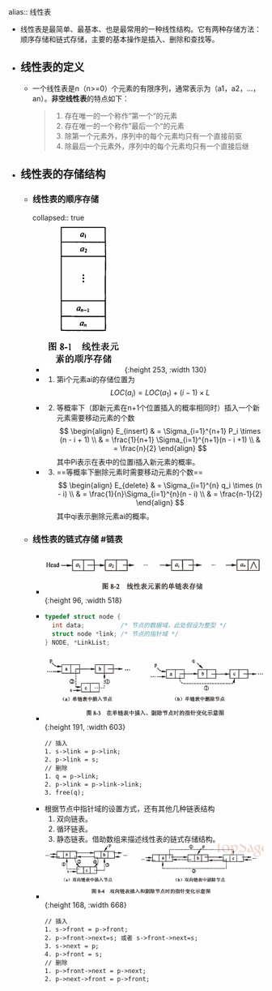alias:: 线性表

- 线性表是最简单、最基本、也是最常用的一种线性结构。它有两种存储方法：顺序存储和链式存储，主要的基本操作是插入、删除和查找等。
- ## 线性表的定义
	- 一个线性表是n（n>=0）个元素的有限序列，通常表示为（a1，a2，…，an）。**非空线性表**的特点如下：
	  > 1. 存在唯一的一个称作”第一个“的元素
	  > 2. 存在唯一的一个称作”最后一个“的元素
	  > 3. 除第一个元素外，序列中的每个元素均只有一个直接前驱
	  > 4. 除最后一个元素外，序列中的每个元素均只有一个直接后继
- ## 线性表的存储结构
	- ### 线性表的顺序存储
	  collapsed:: true
		- ![image.png](../assets/image_1648944007764_0.png){:height 253, :width 130}
		- 1. 第i个元素ai的存储位置为
		  $$
		  LOC(a_i) = LOC(a_1) + (i - 1) \times L
		  $$
		- 2. 等概率下（即新元素在n+1个位置插入的概率相同时）插入一个新元素需要移动元素的个数
		  $$
		  \begin{align}
		  E_{insert} & = \Sigma_{i=1}^{n+1} P_i \times (n - i + 1) \\
		  & = \frac{1}{n+1} \Sigma_{i=1}^{n+1}(n - i +1) \\
		  & = \frac{n}{2}
		  \end{align}
		  $$
		  其中Pi表示在表中的位置i插入新元素的概率。
		- 3. ==等概率下删除元素时需要移动元素的个数==
		  $$
		  \begin{align}
		  E_{delete}  & = \Sigma_{i=1}^{n} q_i \times (n - i) \\
		    & = \frac{1}{n}\Sigma_{i=1}^{n}(n - i) \\
		    & = \frac{n-1}{2}
		  \end{align}
		  $$
		  其中qi表示删除元素ai的概率。
	- ### 线性表的链式存储 #链表
		- ![image.png](../assets/image_1648944049154_0.png){:height 96, :width 518}
		- ```c
		  typedef struct node {
		    int data;          /* 节点的数据域，此处假设为整型 */
		    struct node *link; /* 节点的指针域 */
		  } NODE, *LinkList;
		  ```
		- ![image.png](../assets/image_1648944072830_0.png){:height 191, :width 603} 
		  ```
		  // 插入
		  1. s->link = p->link;
		  2. p->link = s;
		  // 删除
		  1. q = p->link;
		  2. p->link = p->link->link;
		  3. free(q);
		  ```
		- 根据节点中指针域的设置方式，还有其他几种链表结构
		  1. 双向链表。
		  2. 循环链表。
		  3. 静态链表。借助数组来描述线性表的链式存储结构。
		- ![image.png](../assets/image_1648944128510_0.png){:height 168, :width 668} 
		  ```
		  // 插入
		  1. s->front = p->front;
		  2. p->front->next=s; 或者 s->front->next=s;
		  3. s->next = p;
		  4. p->front = s;
		  // 删除
		  1. p->front->next = p->next;
		  2. p->next->front = p->front;
		  ```